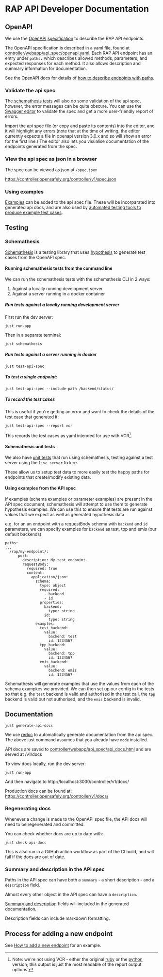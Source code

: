# RAP API Developer Documentation

## OpenAPI

We use the [OpenAPI](https://www.openapis.org/) [specification](https://spec.openapis.org/oas/latest.html#openapi-specification) to describe the RAP API endpoints.

The OpenAPI specification is described in a yaml file, found at [controller/webapp/api_spec/openapi.yaml](openapi.yaml). Each RAP API endpoint has an entry under `paths:` which
describes allowed methods, parameters, and expected responses for each method. It also allows
description and summary information for documentation.

See the OpenAPI docs for details of [how to describe endpoints with paths](https://learn.openapis.org/specification/paths.html).


### Validate the api spec

The [schemathesis tests](#schemathesis) will also do some validation of the api spec, however, the error
messages can be quite obscure. You can use the [Swagger editor](https://editor.swagger.io/) to validate the spec and
get a more user-friendly report of errors.

Import the api spec file (or copy and paste its contents) into the editor, and it will highlight any errors (note that
at the time of writing, the editor currently expects a file in openapi version 3.0.x and so
will show an error for the first line.) The editor also lets you visualise documentation of the endpoints generated from the spec.


### View the api spec as json in a browser

The spec can be viewed as json at `/spec.json`

<https://controller.opensafely.org/controller/v1/spec.json>


### Using examples

[Examples](https://learn.openapis.org/specification/docs.html#adding-examples) can be added to the
api spec file. These will be incorparated into generated api docs, and are also used by [automated
testing tools to produce example test cases](#using-examples-from-the-api-spec).


## Testing

### Schemathesis

[Schemathesis](https://schemathesis.readthedocs.io/) is a testing library that uses [hypothesis](https://hypothesis.readthedocs.io/) to generate test cases from the
OpenAPI spec.

#### Running schemathesis tests from the command line

We can run the schemathesis tests with the schemathesis CLI in 2 ways:
1. Against a locally running development server
2. Against a server running in a docker container


##### Run tests against a locally running development server

  First run the dev server:
  ```
  just run-app
  ```

  Then in a separate terminal:
  ```
  just schemathesis
  ```

##### Run tests against a server running in docker

  ```
  just test-api-spec
  ```


##### To test a single endpoint:

```
just test-api-spec --include-path /backend/status/
```

##### To record the test cases
This is useful if you're getting an error and want to check the details
of the test case that generated it:
```
just test-api-spec --report vcr
```
This records the test cases as yaml intended for use with VCR[^1].


#### Schemathesis unit tests

We also have [unit tests](tests/controller/webapp/test_api_spec.py) that run using schemathesis,
testing against a test server using the `live_server` fixture.

These allow us to setup test data to more easily test the happy paths for endpoints that
create/modify existing data.

#### Using examples from the API spec

If examples (schema examples or parameter examples) are present in the API spec document,
schemathesis will attempt to use them to generate hypothesis examples. We can use this to
ensure that tests are run against values that we expect as well as generated hypothesis
data.

e.g. for an an endpoint with a requestBody schema with `backend` and `id` parameters, we can specify
examples for `backend` as test, tpp and emis (our default backends):
```
paths:
...
  /rap/my-endpoint/:
      post:
        description: My test endpoint.
        requestBody:
          required: true
          content:
            application/json:
              schema:
                type: object
                required:
                  - backend
                  - id
                properties:
                  backend:
                    type: string
                  id:
                    type: string
              examples:
                test_backend:
                  value:
                    backend: test
                    id: 1234567
                tpp_backend:
                  value:
                    backend: tpp
                    id: 1234567
                emis_backend:
                  value:
                    backend: emis
                    id: 1234567
```

Schemathesis will generate examples that use the values from each of the schema exampkes we provided.
We can then set up our config in the tests so that e.g. the `test` backend is valid and authorised in the test call, the `tpp` backend is valid but not authorised, and the `emis` backend is invalid.

## Documentation

```
just generate-api-docs
```

We use [redoc](https://github.com/Redocly/redoc) to automatically generate documentation from the
api spec. The above just command assumes that you already have `node` installed.


API docs are saved to [controller/webapp/api_spec/api_docs.html](controller/webapp/api_spec/api_docs.html)
and are served at /v1/docs


To view docs locally, run the dev server:
```
just run-app
```

And then navigate to http://localhost:3000/controller/v1/docs/

Production docs can be found at: https://controller.opensafely.org/controller/v1/docs/


### Regenerating docs

Whenever a change is made to the OpenAPI spec file, the API docs will need to be regenerated and
committed.

You can check whether docs are up to date with:
```
just check-api-docs
```

This is also run in a GitHub action workflow as part of the CI build, and will fail if the docs
are out of date.


### Summary and description in the API spec

Paths in the API spec can have both a `summary` - a short description - and a `description` field.

Almost every other object in the API spec can have a `description`.

[Summary and description](https://learn.openapis.org/specification/docs.html#providing-documentation-and-examples) fields will included in the generated documentation.

Description fields can include markdown formatting.


## Process for adding a new endpoint

See [How to add a new endpoint](how_to_add_a_new_endpoint.md) for an example.

[^1]: Note: we're not using VCR - either the original [ruby](https://github.com/vcr/vcr) or the
[python](https://vcrpy.readthedocs.io/) version; this output is just the most readable of the
report output options.
